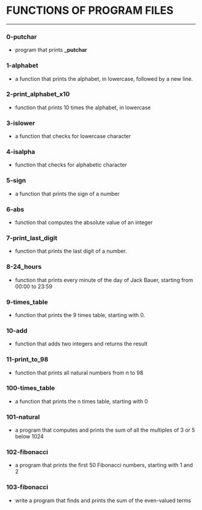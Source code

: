 
# FUNCTIONS OF PROGRAM FILES
---

### 0-putchar
- program that prints **_putchar**

### 1-alphabet
- a function that prints the alphabet, in lowercase, followed by a new line.

### 2-print_alphabet_x10
- function that prints 10 times the alphabet, in lowercase

### 3-islower
- a function that checks for lowercase character

### 4-isalpha
- function that checks for alphabetic character

### 5-sign
- a function that prints the sign of a number

### 6-abs
- function that computes the absolute value of an integer

### 7-print_last_digit
- function that prints the last digit of a number.

### 8-24_hours
- function that prints every minute of the day of Jack Bauer, starting from 00:00 to 23:59

### 9-times_table
- function that prints the 9 times table, starting with 0.

### 10-add
- function that adds two integers and returns the result

### 11-print_to_98
- function that prints all natural numbers from n to 98

### 100-times_table
- a function that prints the n times table, starting with 0

### 101-natural
- a program that computes and prints the sum of all the multiples of 3 or 5 below 1024

### 102-fibonacci
- a program that prints the first 50 Fibonacci numbers, starting with 1 and 2

### 103-fibonacci
- write a program that finds and prints the sum of the even-valued terms
